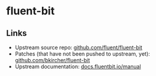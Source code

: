 # fluent-bit

## Links

- Upstream source repo: [github.com/fluent/fluent-bit](https://github.com/fluent/fluent-bit)
- Patches (that have not been pushed to upstream, yet): [github.com/bkircher/fluent-bit](https://github.com/bkircher/fluent-bit/tree/fedora-packaging-patches)
- Upstream documentation: [docs.fluentbit.io/manual](https://docs.fluentbit.io/manual/)

